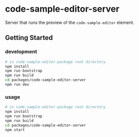 # code-sample-editor-server
Server that runs the preview of the `code-sample-editor` element.

## Getting Started
### development
```sh
# in code-sample-editor-package root directory
npm install
npm run bootstrap
npm run build
cd packages/code-sample-editor-server
npm run dev
```

### usage
```sh
# in code-sample-editor-package root directory
npm install
npm run bootstrap
npm run build
cd packages/code-sample-editor-server
npm start
```